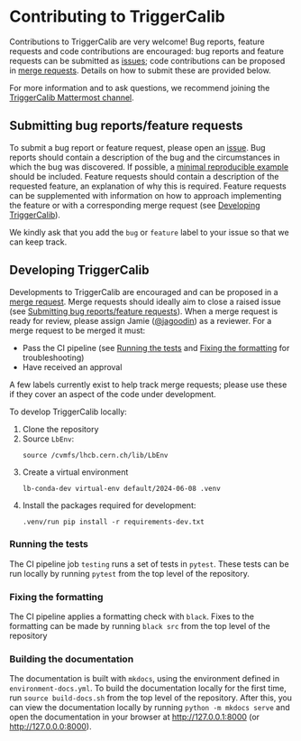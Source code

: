 # Contributing to TriggerCalib

Contributions to TriggerCalib are very welcome! Bug reports, feature requests and code contributions are encouraged: bug reports and feature requests can be submitted as [issues](https://gitlab.cern.ch/lhcb-rta/triggercalib/-/issues); code contributions can be proposed in [merge requests](https://gitlab.cern.ch/lhcb-rta/triggercalib/-/merge_requests). Details on how to submit these are provided below.

For more information and to ask questions, we recommend joining the [TriggerCalib Mattermost channel](https://mattermost.web.cern.ch/lhcb/channels/triggercalib).

## Submitting bug reports/feature requests

To submit a bug report or feature request, please open an [issue](https://gitlab.cern.ch/lhcb-rta/triggercalib/-/issues).
Bug reports should contain a description of the bug and the circumstances in which the bug was discovered.
If possible, a [minimal reproducible example](https://en.wikipedia.org/wiki/Minimal_reproducible_example) should be included.
Feature requests should contain a description of the requested feature, an explanation of why this is required.
Feature requests can be supplemented with information on how to approach implementing the feature or with a corresponding merge request (see [Developing TriggerCalib](#Developing%20TriggerCalib)).

We kindly ask that you add the `bug` or `feature` label to your issue so that we can keep track.


## Developing TriggerCalib

Developments to TriggerCalib are encouraged and can be proposed in a [merge request](https://gitlab.cern.ch/lhcb-rta/triggercalib/-/merge_requests).
Merge requests should ideally aim to close a raised issue (see [Submitting bug reports/feature requests](#Submitting%20bug%20reports%2Ffeature%20requests)).
When a merge request is ready for review, please assign Jamie ([@jagoodin](https://gitlab.cern.ch/jagoodin)) as a reviewer.
For a merge request to be merged it must:

- Pass the CI pipeline (see [Running the tests](#Running%20the%20tests) and [Fixing the formatting](#Fixing%20the%20formatting) for troubleshooting)
- Have received an approval

A few labels currently exist to help track merge requests; please use these if they cover an aspect of the code under development.

To develop TriggerCalib locally:
1. Clone the repository
2. Source `LbEnv`:
    ```
    source /cvmfs/lhcb.cern.ch/lib/LbEnv
    ```
3. Create a virtual environment
    ```
    lb-conda-dev virtual-env default/2024-06-08 .venv
    ```
4. Install the packages required for development:
    ```
    .venv/run pip install -r requirements-dev.txt
    ```

### Running the tests

The CI pipeline job `testing` runs a set of tests in `pytest`.
These tests can be run locally by running `pytest` from the top level of the repository.

### Fixing the formatting

The CI pipeline applies a formatting check with `black`.
Fixes to the formatting can be made by running `black src` from the top level of the repository

### Building the documentation

The documentation is built with `mkdocs`, using the environment defined in `environment-docs.yml`.
To build the documentation locally for the first time, run `source build-docs.sh` from the top level of the repository.
After this, you can view the documentation locally by running `python -m mkdocs serve` and open the documentation in your browser at http://127.0.0.1:8000 (or http://127.0.0.0:8000).